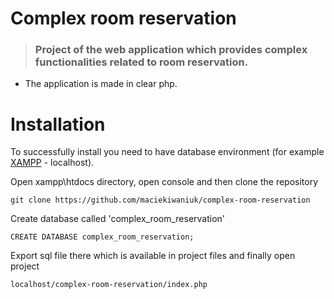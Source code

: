 # Complex room reservation

> ### Project of the web application which provides complex functionalities related to room reservation.

- The application is made in clear php.

# Installation

To successfully install you need to have database environment (for example [XAMPP](https://www.apachefriends.org/pl/index.html) - localhost).

Open xampp\htdocs directory, open console and then clone the repository

    git clone https://github.com/maciekiwaniuk/complex-room-reservation
    
Create database called 'complex_room_reservation'

    CREATE DATABASE complex_room_reservation;
    
Export sql file there which is available in project files and finally open project

    localhost/complex-room-reservation/index.php